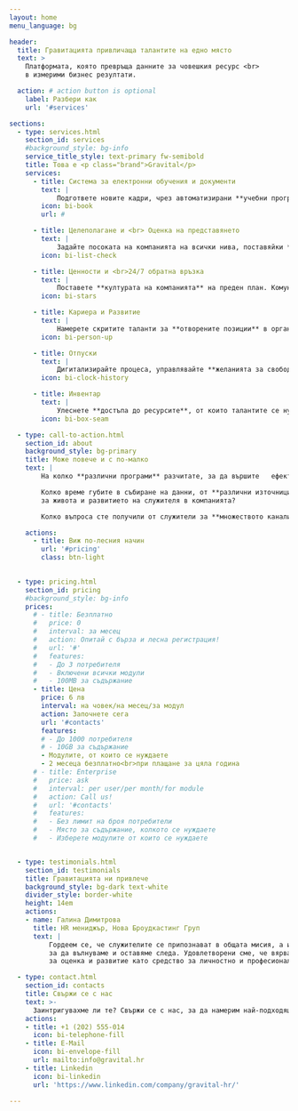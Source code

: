```yaml
---
layout: home
menu_language: bg

header:
  title: Гравитацията привличаща талантите на едно място
  text: >
    Платформата, която превръща данните за човешкия ресурс <br>
    в измерими бизнес резултати.

  action: # action button is optional
    label: Разбери как
    url: '#services'

sections:
  - type: services.html
    section_id: services
    #background_style: bg-info
    service_title_style: text-primary fw-semibold
    title: Това е <p class="brand">Gravital</p>
    services:
      - title: Система за електронни обучения и документи
        text: |
            Подгответе новите кадри, чрез автоматизирани **учебни програми**. Подсигурете развитието на талантите с **продължително обучение**. Събирайте **електронни подписи** на заповеди и процедури.
        icon: bi-book
        url: #

      - title: Целеполагане и <br> Оценка на представянето
        text: |
            Задайте посоката на компанията на всички нива, поставяйки **SMART цели**. Следете за тяхното изпълнение, чрез **детайлни статистики**. Базирайте решенията за развитието на служителите, с помощта на данни от редовни **атестации**.
        icon: bi-list-check

      - title: Ценности и <br>24/7 обратна връзка
        text: |
            Поставете **културата на компанията** на преден план. Комуникирайте **желаните поведения** от най-високото до най-ниското ниво. Поощрете **обратната връзка между колеги** спрямо ценностите на различните нива и екипи. 
        icon: bi-stars

      - title: Кариера и Развитие
        text: |
            Намерете скритите таланти за **отворените позиции** в организацията. Дайте възможност на изявените таланти да се развият и като **ментори** на новите кадри.
        icon: bi-person-up

      - title: Отпуски
        text: |
            Дигитализирайте процеса, управлявайте **желанията за свободно време** <br>по-лесно от всякога - за служители, мениджъри и ЧР.
        icon: bi-clock-history

      - title: Инвентар
        text: |
            Улеснете **достъпа до ресурсите**, от които талантите се нуждаят, за да вършат работата си. **Управлявайте количествата** без излишни допълнителни разходи.
        icon: bi-box-seam

  - type: call-to-action.html
    section_id: about
    background_style: bg-primary
    title: Може повече и с по-малко
    text: |
        На колко **различни програми** разчитате, за да вършите   ефективно ежедневната си работа?

        Колко време губите в събиране на данни, от **различни източници**,  
        за живота и развитието на служителя в компанията?

        Колко въпроса сте получили от служители за **множеството канали**   за комуникация и управление на работата?

    actions:
      - title: Виж по-лесния начин
        url: '#pricing'
        class: btn-light
        

  - type: pricing.html
    section_id: pricing
    #background_style: bg-info
    prices:
      # - title: Безплатно
      #   price: 0
      #   interval: за месец
      #   action: Опитай с бърза и лесна регистрация!
      #   url: '#'
      #   features:
      #   - До 3 потребителя
      #   - Включени всички модули
      #   - 100MB за съдържание
      - title: Цена
        price: 6 лв
        interval: на човек/на месец/за модул
        action: Започнете сега
        url: '#contacts'
        features:
        # - До 1000 потребителя
        # - 10GB за съдържание
        - Mодулите, от които се нуждаете
        - 2 месеца безплатно<br>при плащане за цяла година
      # - title: Enterprise
      #   price: ask
      #   interval: per user/per month/for module
      #   action: Call us!
      #   url: '#contacts'
      #   features:
      #   - Без лимит на броя потребители
      #   - Място за съдържание, колкото се нуждаете
      #   - Изберете модулите от които се нуждаете


  - type: testimonials.html
    section_id: testimonials
    title: Гравитацията ни привлече
    background_style: bg-dark text-white
    divider_style: border-white
    height: 14em
    actions:
    - name: Галина Димитрова
      title: HR мениджър, Нова Броудкастинг Груп
      text: |
          Гордеем се, че служителите се припознават в общата мисия, а именно да създаваме вдъхновение, 
          за да вълнуваме и оставяме следа. Удовлетворени сме, че вярват в смисъла на системата 
          за оценка и развитие като средство за личностно и професионално развитие. 

  - type: contact.html
    section_id: contacts
    title: Свържи се с нас
    text: >-
      Заинтригувахме ли те? Свържи се с нас, за да намерим най-подходящото решение за талантите в твоята организация!
    actions:
    - title: +1 (202) 555-014
      icon: bi-telephone-fill
    - title: E-Mail
      icon: bi-envelope-fill
      url: mailto:info@gravital.hr
    - title: Linkedin
      icon: bi-linkedin
      url: 'https://www.linkedin.com/company/gravital-hr/'

---
```

